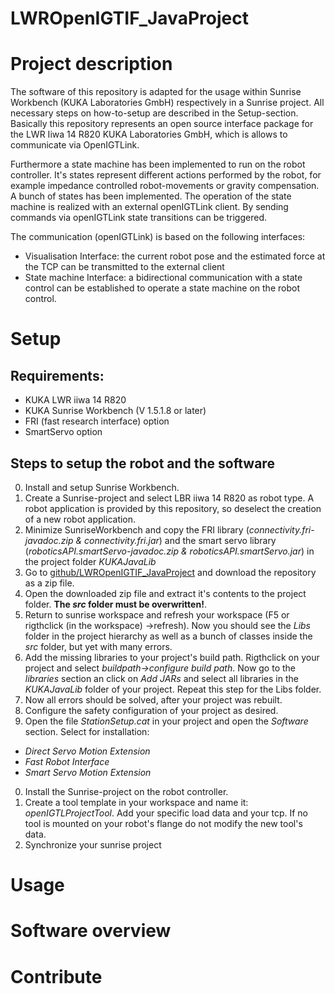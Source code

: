 # LWROpenIGTIF_JavaProject
Project description
===================
The software of this repository is adapted for the usage within Sunrise Workbench (KUKA Laboratories GmbH) respectively in a Sunrise project. All necessary steps on how-to-setup are described in the Setup-section.
Basically this repository represents an open source interface package for the LWR Iiwa 14 R820 KUKA Laboratories GmbH, which is allows to communicate via OpenIGTLink. 

Furthermore a state machine has been implemented to run on the robot controller. It's states represent different actions performed by the robot, for example impedance controlled robot-movements or gravity compensation. A bunch of states has been implemented. The operation of the state machine is realized with an external openIGTLink client. By sending commands via openIGTLink state transitions can be triggered. 

The communication (openIGTLink) is based on the following interfaces:

* Visualisation Interface: the current robot pose and the estimated force at the TCP can be transmitted to the external client
* State machine Interface: a bidirectional communication with a state control can be established to operate a state machine on the robot control. 

Setup
=====
Requirements:
-------------
* KUKA LWR iiwa 14 R820
* KUKA Sunrise Workbench (V 1.5.1.8 or later)
* FRI (fast research interface) option
* SmartServo option

Steps to setup the robot and the software
-----------------------------------------
0. Install and setup Sunrise Workbench. 
0. Create a Sunrise-project and select LBR iiwa 14 R820 as robot type. A robot application is provided by this repository, so deselect the creation of a new robot application.
0. Minimize SunriseWorkbench and copy the FRI library (<i>connectivity.fri-javadoc.zip & connectivity.fri.jar</i>) and the smart servo library (<i>roboticsAPI.smartServo-javadoc.zip & roboticsAPI.smartServo.jar</i>) in the project folder <i>KUKAJavaLib</i>
0. Go to [github/LWROpenIGTIF_JavaProject](https://github.com/tauscherSw/LWROpenIGTIF_JavaProject) and download the repository as a zip file.
0. Open the downloaded zip file and extract it's contents to the project folder. <b>The <i>src</i> folder must be overwritten!</b>.
0. Return to sunrise workspace and refresh your workspace (F5 or rigthclick (in the workspace) ->refresh). Now you should see the <i>Libs</i> folder in the project hierarchy as well as a bunch of classes inside the <i>src</i> folder, but yet with many errors.
0. Add the missing libraries to your project's build path. Rigthclick on your project and select <i>buildpath->configure build path</i>. Now go to the <i>libraries</i> section an click on <i>Add JARs</i> and select all libraries in the <i>KUKAJavaLib</i> folder of your project. Repeat this step for the Libs folder.
0. Now all errors should be solved, after your project was rebuilt.
0. Configure the safety configuration of your project as desired.
0. Open the file <i>StationSetup.cat</i> in your project and open the <i>Software</i> section. Select for installation:
 * <i>Direct Servo Motion Extension</i>
 * <i>Fast Robot Interface</i>
 * <i>Smart Servo Motion Extension</i>
0. Install the Sunrise-project on the robot controller.
0. Create a tool template in your workspace and name it: <i>openIGTLProjectTool</i>. Add your specific load data and your tcp. If no tool is mounted on your robot's flange do not modify the new tool's data.
0. Synchronize your sunrise project

Usage
=====

Software overview
===================

Contribute
==========

